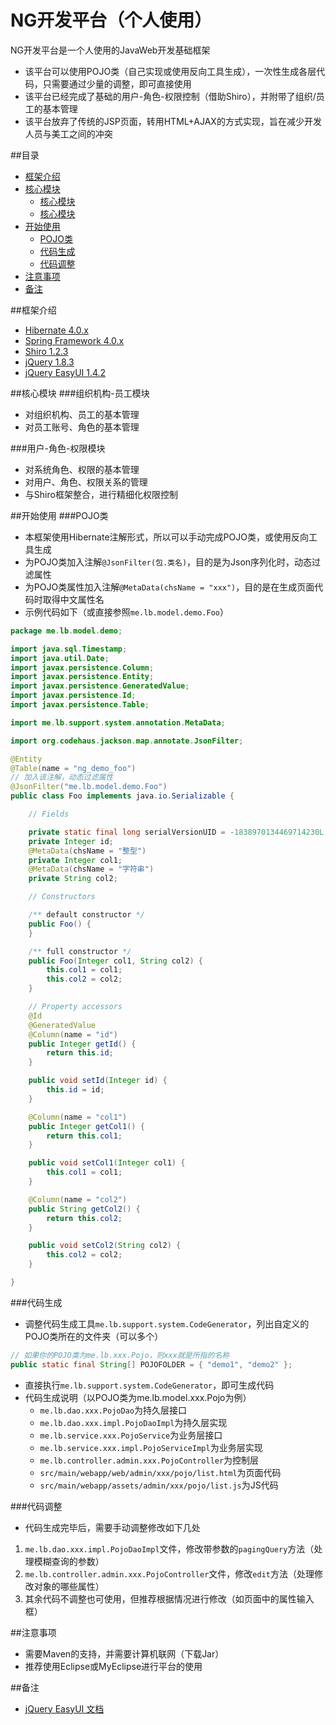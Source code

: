 NG开发平台（个人使用）
======
NG开发平台是一个人使用的JavaWeb开发基础框架
* 该平台可以使用POJO类（自己实现或使用反向工具生成），一次性生成各层代码，只需要通过少量的调整，即可直接使用
* 该平台已经完成了基础的用户-角色-权限控制（借助Shiro），并附带了组织/员工的基本管理
* 该平台放弃了传统的JSP页面，转用HTML+AJAX的方式实现，旨在减少开发人员与美工之间的冲突

##目录
* [框架介绍](#frameworks)
* [核心模块](#modules)
	* [核心模块](#modules-1)
	* [核心模块](#modules-2)
* [开始使用](#start)
	* [POJO类](#start-1)
	* [代码生成](#start-2)
	* [代码调整](#start-3)
* [注意事项](#warn)
* [备注](#remark)

##<a name="frameworks"/>框架介绍
* [Hibernate 4.0.x](http://hibernate.org/orm/)
* [Spring Framework 4.0.x](http://projects.spring.io/spring-framework/)
* [Shiro 1.2.3](http://shiro.apache.org/)
* [jQuery 1.8.3](http://jquery.com/)
* [jQuery EasyUI 1.4.2](http://www.jeasyui.com/)

##<a name="modules"/>核心模块
###<a name="modules-1"/>组织机构-员工模块
* 对组织机构、员工的基本管理
* 对员工账号、角色的基本管理

###<a name="modules-2"/>用户-角色-权限模块
* 对系统角色、权限的基本管理
* 对用户、角色、权限关系的管理
* 与Shiro框架整合，进行精细化权限控制

##<a name="start"/>开始使用
###<a name="start-1"/>POJO类
* 本框架使用Hibernate注解形式，所以可以手动完成POJO类，或使用反向工具生成
* 为POJO类加入注解`@JsonFilter(包.类名)`，目的是为Json序列化时，动态过滤属性
* 为POJO类属性加入注解`@MetaData(chsName = "xxx")`，目的是在生成页面代码时取得中文属性名
* 示例代码如下（或直接参照`me.lb.model.demo.Foo`）

```Java
package me.lb.model.demo;

import java.sql.Timestamp;
import java.util.Date;
import javax.persistence.Column;
import javax.persistence.Entity;
import javax.persistence.GeneratedValue;
import javax.persistence.Id;
import javax.persistence.Table;

import me.lb.support.system.annotation.MetaData;

import org.codehaus.jackson.map.annotate.JsonFilter;

@Entity
@Table(name = "ng_demo_foo")
// 加入该注解，动态过滤属性
@JsonFilter("me.lb.model.demo.Foo")
public class Foo implements java.io.Serializable {

	// Fields

	private static final long serialVersionUID = -1838970134469714230L;
	private Integer id;
	@MetaData(chsName = "整型")
	private Integer col1;
	@MetaData(chsName = "字符串")
	private String col2;

	// Constructors

	/** default constructor */
	public Foo() {
	}

	/** full constructor */
	public Foo(Integer col1, String col2) {
		this.col1 = col1;
		this.col2 = col2;
	}

	// Property accessors
	@Id
	@GeneratedValue
	@Column(name = "id")
	public Integer getId() {
		return this.id;
	}

	public void setId(Integer id) {
		this.id = id;
	}

	@Column(name = "col1")
	public Integer getCol1() {
		return this.col1;
	}

	public void setCol1(Integer col1) {
		this.col1 = col1;
	}

	@Column(name = "col2")
	public String getCol2() {
		return this.col2;
	}

	public void setCol2(String col2) {
		this.col2 = col2;
	}

}
```

###<a name="start-2"/>代码生成
* 调整代码生成工具`me.lb.support.system.CodeGenerator`，列出自定义的POJO类所在的文件夹（可以多个）

```Java
// 如果你的POJO类为me.lb.xxx.Pojo，则xxx就是所指的名称
public static final String[] POJOFOLDER = { "demo1", "demo2" };
```
* 直接执行`me.lb.support.system.CodeGenerator`，即可生成代码
* 代码生成说明（以POJO类为me.lb.model.xxx.Pojo为例）
	* `me.lb.dao.xxx.PojoDao`为持久层接口
	* `me.lb.dao.xxx.impl.PojoDaoImpl`为持久层实现
	* `me.lb.service.xxx.PojoService`为业务层接口
	* `me.lb.service.xxx.impl.PojoServiceImpl`为业务层实现
	* `me.lb.controller.admin.xxx.PojoController`为控制层
	* `src/main/webapp/web/admin/xxx/pojo/list.html`为页面代码
	* `src/main/webapp/assets/admin/xxx/pojo/list.js`为JS代码

###<a name="start-3"/>代码调整
* 代码生成完毕后，需要手动调整修改如下几处
1. `me.lb.dao.xxx.impl.PojoDaoImpl`文件，修改带参数的`pagingQuery`方法（处理模糊查询的参数）
2. `me.lb.controller.admin.xxx.PojoController`文件，修改`edit`方法（处理修改对象的哪些属性）
3. 其余代码不调整也可使用，但推荐根据情况进行修改（如页面中的属性输入框）

##<a name="warn"/>注意事项
* 需要Maven的支持，并需要计算机联网（下载Jar）
* 推荐使用Eclipse或MyEclipse进行平台的使用

##<a name="remarks"/>备注
* [jQuery EasyUI 文档](http://www.jeasyui.com/documentation/index.php)